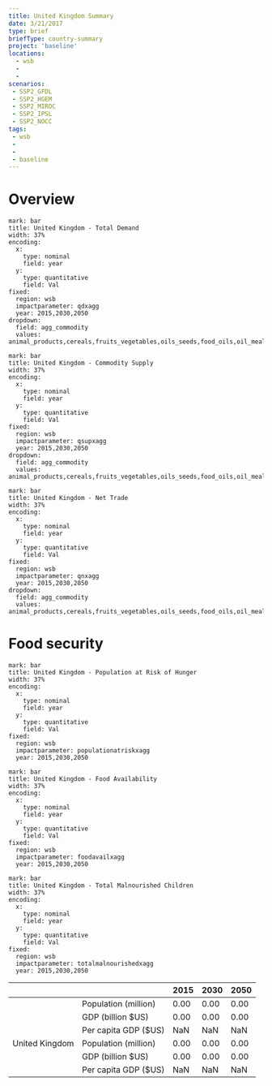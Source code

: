 ```yaml
---
title: United Kingdom Summary
date: 3/21/2017
type: brief
briefType: country-summary
project: 'baseline'
locations:
  - wsb
  - 
  - 
scenarios:
 - SSP2_GFDL
 - SSP2_HGEM
 - SSP2_MIROC
 - SSP2_IPSL
 - SSP2_NOCC
tags:
 - wsb
 - 
 - 
 - baseline
---
```

# Overview 

```chart
mark: bar
title: United Kingdom - Total Demand
width: 37%
encoding:
  x:
    type: nominal
    field: year
  y:
    type: quantitative
    field: Val
fixed:
  region: wsb
  impactparameter: qdxagg
  year: 2015,2030,2050
dropdown:
  field: agg_commodity
  values: animal_products,cereals,fruits_vegetables,oils_seeds,food_oils,oil_meals,other,pulses,roots_tubers,sugar
```

```chart
mark: bar
title: United Kingdom - Commodity Supply
width: 37%
encoding:
  x:
    type: nominal
    field: year
  y:
    type: quantitative
    field: Val
fixed:
  region: wsb
  impactparameter: qsupxagg
  year: 2015,2030,2050
dropdown:
  field: agg_commodity
  values: animal_products,cereals,fruits_vegetables,oils_seeds,food_oils,oil_meals,other,pulses,roots_tubers,sugar
```

```chart
mark: bar
title: United Kingdom - Net Trade
width: 37%
encoding:
  x:
    type: nominal
    field: year
  y:
    type: quantitative
    field: Val
fixed:
  region: wsb
  impactparameter: qnxagg
  year: 2015,2030,2050
dropdown:
  field: agg_commodity
  values: animal_products,cereals,fruits_vegetables,oils_seeds,food_oils,oil_meals,other,pulses,roots_tubers,sugar
```

# Food security

```chart
mark: bar
title: United Kingdom - Population at Risk of Hunger
width: 37%
encoding:
  x:
    type: nominal
    field: year
  y:
    type: quantitative
    field: Val
fixed:
  region: wsb
  impactparameter: populationatriskxagg
  year: 2015,2030,2050
```

```chart
mark: bar
title: United Kingdom - Food Availability
width: 37%
encoding:
  x:
    type: nominal
    field: year
  y:
    type: quantitative
    field: Val
fixed:
  region: wsb
  impactparameter: foodavailxagg
  year: 2015,2030,2050
```

```chart
mark: bar
title: United Kingdom - Total Malnourished Children
width: 37%
encoding:
  x:
    type: nominal
    field: year
  y:
    type: quantitative
    field: Val
fixed:
  region: wsb
  impactparameter: totalmalnourishedxagg
  year: 2015,2030,2050
```

|   |   | 2015 | 2030 | 2050 |
|---|---|---|---|---|
|  | Population (million) | 0.00 | 0.00 | 0.00 |
|  | GDP (billion $US) | 0.00 | 0.00 | 0.00 |
|  | Per capita GDP ($US) | NaN | NaN | NaN |
| United Kingdom | Population (million) | 0.00 | 0.00 | 0.00 |
|  | GDP (billion $US) | 0.00 | 0.00 | 0.00 |
|  | Per capita GDP ($US) | NaN| NaN| NaN|
